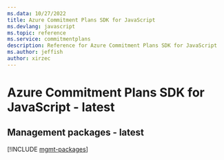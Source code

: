```yaml
---
ms.data: 10/27/2022
title: Azure Commitment Plans SDK for JavaScript
ms.devlang: javascript
ms.topic: reference
ms.service: commitmentplans
description: Reference for Azure Commitment Plans SDK for JavaScript
ms.author: jeffish
author: xirzec
---
```

# Azure Commitment Plans SDK for JavaScript - latest

## Management packages - latest
[!INCLUDE [mgmt-packages](commitment-plans-mgmt-index.md)]